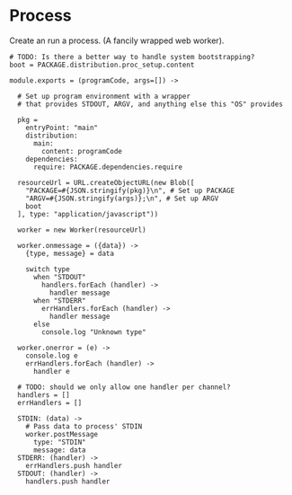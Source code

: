 Process
=======

Create an run a process. (A fancily wrapped web worker).

    # TODO: Is there a better way to handle system bootstrapping?
    boot = PACKAGE.distribution.proc_setup.content

    module.exports = (programCode, args=[]) ->

      # Set up program environment with a wrapper
      # that provides STDOUT, ARGV, and anything else this "OS" provides

      pkg =
        entryPoint: "main"
        distribution:
          main: 
            content: programCode
        dependencies:
          require: PACKAGE.dependencies.require

      resourceUrl = URL.createObjectURL(new Blob([
        "PACKAGE=#{JSON.stringify(pkg)}\n", # Set up PACKAGE
        "ARGV=#{JSON.stringify(args)};\n", # Set up ARGV
        boot
      ], type: "application/javascript"))

      worker = new Worker(resourceUrl)

      worker.onmessage = ({data}) ->
        {type, message} = data

        switch type
          when "STDOUT"
            handlers.forEach (handler) ->
              handler message
          when "STDERR"
            errHandlers.forEach (handler) ->
              handler message
          else
            console.log "Unknown type"

      worker.onerror = (e) ->
        console.log e
        errHandlers.forEach (handler) ->
          handler e

      # TODO: should we only allow one handler per channel?
      handlers = []
      errHandlers = []

      STDIN: (data) ->
        # Pass data to process' STDIN
        worker.postMessage
          type: "STDIN"
          message: data
      STDERR: (handler) ->
        errHandlers.push handler
      STDOUT: (handler) ->
        handlers.push handler
